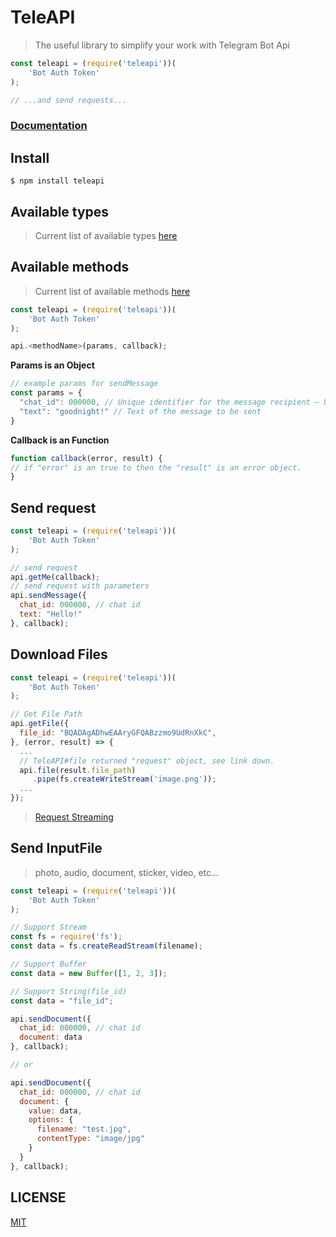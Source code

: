 # TeleAPI
> The useful library to simplify your work with Telegram Bot Api

```javascript
const teleapi = (require('teleapi'))(
    'Bot Auth Token'
);

// ...and send requests...
```
### [Documentation](https://core.telegram.org/bots/api "Telegram Bot API Documentation")

## Install
```npm
$ npm install teleapi
```

## Available types
> Current list of available types [here](https://core.telegram.org/bots/api#available-types "Telegram Bot API Available Types")

## Available methods
> Current list of available methods [here](https://core.telegram.org/bots/api#available-methods "Telegram Bot API Available Methods")


```javascript
const teleapi = (require('teleapi'))(
    'Bot Auth Token'
);

api.<methodName>(params, callback);
```

**Params is an Object**
```javascript
// example params for sendMessage
const params = {
  "chat_id": 000000, // Unique identifier for the message recipient — User or GroupChat id
  "text": "goodnight!" // Text of the message to be sent
}
```
**Callback is an Function**
```javascript
function callback(error, result) {
// if "error" is an true to then the "result" is an error object.
}
```

## Send request
```javascript
const teleapi = (require('teleapi'))(
    'Bot Auth Token'
);

// send request
api.getMe(callback);
// send request with parameters
api.sendMessage({
  chat_id: 000000, // chat id
  text: "Hello!"
}, callback);
```

## Download Files
```javascript
const teleapi = (require('teleapi'))(
    'Bot Auth Token'
);

// Get File Path
api.getFile({
  file_id: "BQADAgADhwEAAryGFQABzzmo9UdRnXkC",
}, (error, result) => {
  ...
  // TeleAPI#file returned "request" object, see link down.
  api.file(result.file_path)
     .pipe(fs.createWriteStream('image.png'));
  ...
});
```
> [Request Streaming](https://github.com/request/request#streaming)


## Send InputFile
> photo, audio, document, sticker, video, etc...

```javascript
const teleapi = (require('teleapi'))(
    'Bot Auth Token'
);

// Support Stream
const fs = require('fs');
const data = fs.createReadStream(filename);

// Support Buffer
const data = new Buffer([1, 2, 3]);

// Support String(file_id)
const data = "file_id";

api.sendDocument({
  chat_id: 000000, // chat id
  document: data
}, callback);

// or

api.sendDocument({
  chat_id: 000000, // chat id
  document: {
    value: data,
    options: {
      filename: "test.jpg",
      contentType: "image/jpg"
    }
  }
}, callback);

```

## LICENSE
[MIT](./LICENSE "The MIT License")
